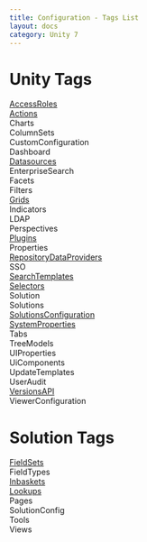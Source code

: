 ```yaml
---
title: Configuration - Tags List
layout: docs
category: Unity 7
---
```

# Unity Tags

[AccessRoles](tags-list/access-roles-tag.md)  
[Actions](actions.md)   
Charts  
ColumnSets    
CustomConfiguration    
Dashboard      
[Datasources](tags-list/datasources-tag.md)  
EnterpriseSearch    
Facets  
Filters   
[Grids](grids.md)   
Indicators  
LDAP    
Perspectives    
[Plugins](tags-list/plugins-tag.md)    
Properties   
[RepositoryDataProviders](repository-data-providers.md)  
SSO  
[SearchTemplates](search-templates.md)  
[Selectors](tags-list/selectors-tag.md)  
Solution    
Solutions    
[SolutionsConfiguration](solutions-configuration.md)  
[SystemProperties](tags-list/system-properties-tag.md)      
Tabs    
TreeModels    
UIProperties    
UiComponents  
UpdateTemplates    
UserAudit  
[VersionsAPI](tags-list/versions-api-tag.md)  
ViewerConfiguration    

# Solution Tags

[FieldSets](tags-list/fieldsets-tag.md)    
FieldTypes    
[Inbaskets](tags-list/inbaskets-tag.md)      
[Lookups](tags-list/lookups-tag.md)    
Pages    
SolutionConfig    
Tools    
Views  

